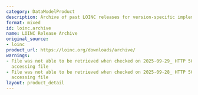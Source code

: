 ```yaml
---
category: DataModelProduct
description: Archive of past LOINC releases for version-specific implementations
format: mixed
id: loinc.archive
name: LOINC Release Archive
original_source:
- loinc
product_url: https://loinc.org/downloads/archive/
warnings:
- File was not able to be retrieved when checked on 2025-09-29_ HTTP 503 error when
  accessing file
- File was not able to be retrieved when checked on 2025-09-28_ HTTP 503 error when
  accessing file
layout: product_detail
---
```

